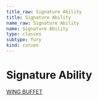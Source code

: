 ```yaml
---
title_raw: Signature Ability
title: Signature Ability
name_raw: Signature Ability
name: Signature Ability
type: classes
subtype: fury
kind: corven
---
```


# Signature Ability

[WING BUFFET](./Wing%20Buffet.md)
